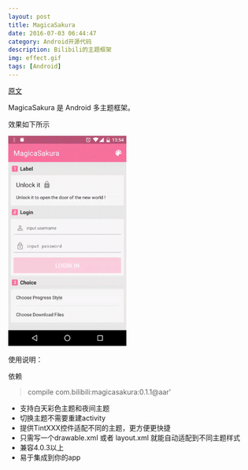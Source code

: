 ```yaml
---
layout: post
title: MagicaSakura
date: 2016-07-03 06:44:47
category: Android开源代码
description: Bilibili的主题框架
img: effect.gif
tags: [Android]
---
```


[原文](https://github.com/Bilibili/MagicaSakura)

MagicaSakura 是 Android 多主题框架。

效果如下所示

<img src="/img/MagicaSakura/effect.gif" title="effect" width="240" height="auto">

使用说明：

依赖

> compile com.bilibili:magicasakura:0.1.1@aar'

* 支持白天彩色主题和夜间主题
* 切换主题不需要重建activity
* 提供TintXXX控件适配不同的主题，更方便更快捷
* 只需写一个drawable.xml 或者 layout.xml 就能自动适配到不同主题样式
* 兼容4.0.3以上
* 易于集成到你的app